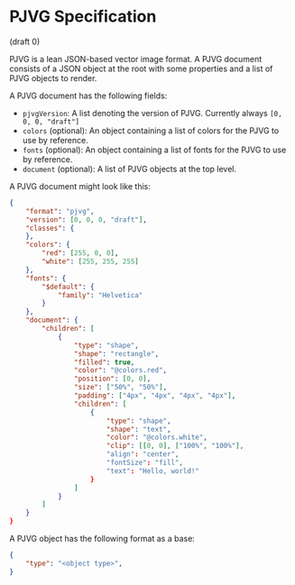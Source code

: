 # PJVG Specification
(draft 0)

PJVG is a lean JSON-based vector image format. A PJVG document consists of a JSON object at the root with some properties and a list of PJVG objects to render.

A PJVG document has the following fields:
- `pjvgVersion`: A list denoting the version of PJVG. Currently always `[0, 0, 0, "draft"]`
- `colors` (optional): An object containing a list of colors for the PJVG to use by reference.
- `fonts` (optional): An object containing a list of fonts for the PJVG to use by reference.
- `document` (optional): A list of PJVG objects at the top level.

A PJVG document might look like  this:
```json
{
	"format": "pjvg",
	"version": [0, 0, 0, "draft"],
	"classes": {
	},
	"colors": {
		"red": [255, 0, 0],
		"white": [255, 255, 255]
	},
	"fonts": {
		"$default": {
			"family": "Helvetica"
		}
	},
	"document": {
		"children": [
			{
				"type": "shape",
				"shape": "rectangle",
				"filled": true,
				"color": "@colors.red",
				"position": [0, 0],
				"size": ["50%", "50%"],
				"padding": ["4px", "4px", "4px", "4px"],
				"children": [
					{
						"type": "shape",
						"shape": "text",
						"color": "@colors.white",
						"clip": [[0, 0], ["100%", "100%"],
						"align": "center",
						"fontSize": "fill",
						"text": "Hello, world!"
					}
				]
			}
		]
	}
}
```

A PJVG object has the following format as a base:
```json
{
	"type": "<object type>",
}
```
